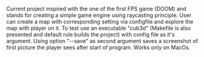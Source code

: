 Current project inspired with the one of the first FPS game (DOOM) and stands for creating a simple game engine using raycasting principle. User can create a map with corresponding setting via configfile and explore the map with player on it. To test use an executable "cub3d" (Makefile is also presented and default rule builds the project) with config file as it's argument. Using option "--save" as second argument saves a screenshot of first picture the player sees after start of program. Works only on MacOs.
